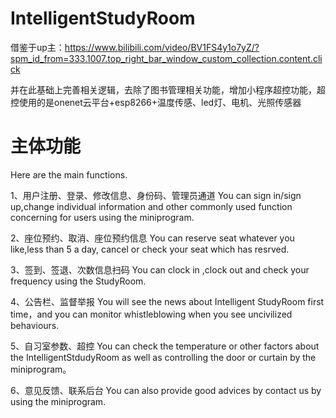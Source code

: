 # IntelligentStudyRoom
借鉴于up主：https://www.bilibili.com/video/BV1FS4y1o7yZ/?spm_id_from=333.1007.top_right_bar_window_custom_collection.content.click

并在此基础上完善相关逻辑，去除了图书管理相关功能，增加小程序超控功能，超控使用的是onenet云平台+esp8266+温度传感、led灯、电机、光照传感器

# 主体功能
Here are the main functions.

1、用户注册、登录、修改信息、身份码、管理员通道
You can sign in/sign up,change individual information and other commonly used function concerning for users using the miniprogram.

2、座位预约、取消、座位预约信息
You can reserve seat whatever you like,less than 5 a day, cancel or check your seat which has resrved.

3、签到、签退、次数信息扫码
You can clock in ,clock out and check your frequency using the StudyRoom.

4、公告栏、监督举报
You will see the news about Intelligent StudyRoom first time，and you can monitor whistleblowing when you see uncivilized behaviours.

5、自习室参数、超控
You can check the temperature or other factors about the IntelligentStdudyRoom as well as controlling the door or curtain by the miniprogram。

6、意见反馈、联系后台
You can also provide good advices by contact us by using the miniprogram.


